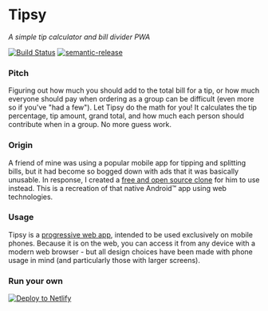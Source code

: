 # Tipsy

_A simple tip calculator and bill divider PWA_

[![Build Status][ci-image]][ci-url]
[![semantic-release][semantic-release-image]][semantic-release-url]

### Pitch

Figuring out how much you should add to the total bill for a tip, or how much
everyone should pay when ordering as a group can be difficult (even more so if
you've "had a few"). Let Tipsy do the math for you! It calculates the tip
percentage, tip amount, grand total, and how much each person should contribute
when in a group. No more guess work.

### Origin

A friend of mine was using a popular mobile app for tipping and splitting bills,
but it had become so bogged down with ads that it was basically unusable. In
response, I created a [free and open source clone][nip-the-tip] for him to use
instead. This is a recreation of that native Android™ app using web
technologies.

### Usage

Tipsy is a [progressive web app][pwa], intended to be used exclusively on mobile
phones. Because it is on the web, you can access it from any device with a
modern web browser - but all design choices have been made with phone usage in
mind (and particularly those with larger screens).

### Run your own

[![Deploy to Netlify][deploy-image]][deploy-link]

[ci-image]:
  https://img.shields.io/circleci/project/github/wKovacs64/tipsy/master.svg?style=flat-square
[ci-url]: https://circleci.com/gh/wKovacs64/tipsy
[semantic-release-image]:
  https://img.shields.io/badge/%20%20%F0%9F%93%A6%F0%9F%9A%80-semantic--release-e10079.svg?style=flat-square
[semantic-release-url]: https://github.com/semantic-release/semantic-release
[nip-the-tip]: https://github.com/wKovacs64/NipTheTip
[pwa]: https://developers.google.com/web/progressive-web-apps/
[deploy-image]: https://www.netlify.com/img/deploy/button.svg
[deploy-link]:
  https://app.netlify.com/start/deploy?repository=https://github.com/wKovacs64/tipsy
